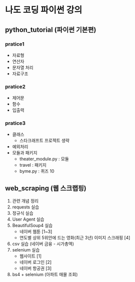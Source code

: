 # 나도 코딩 파이썬 강의
## python_tutorial (파이썬 기본편)
### pratice1
- 자료형
- 연산자
- 문자열 처리
- 자료구조

### pratice2
- 제어문
- 함수
- 입출력

### pratice3
- 클래스
  + 스타크래프트 프로젝트 생략
- 예외처리
- 모듈과 패키지
  + theater_module.py : 모듈
  + travel : 패키지
  + byme.py : 퀴즈 10

## web_scraping (웹 스크랩핑)
1. 관련 개념 정리
2. requests 실습
3. 정규식 실습
4. User Agent 실습
5. BeautifulSoup4 실습
    * 네이버 웹툰 [1~3]
    * 연도별 상위 5위안에 드는 영화(최근 3년) 이미지 스크래핑 [4]
6. csv 실습 (네이버 금융 - 시가총액)
7. selenium 실습
    * 웹사이트 [1]
    * 네이버 로그인 [2]
    * 네이버 항공권 [3]
8. bs4 + selenium (아파트 매물 조회)
